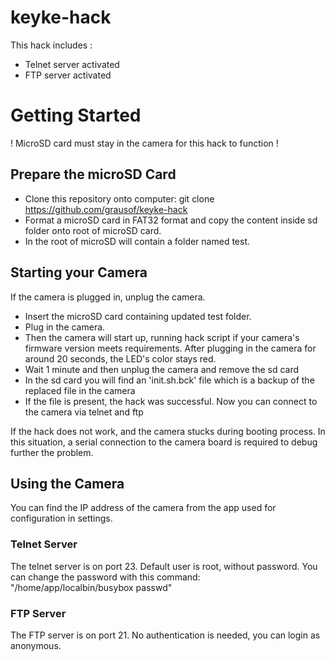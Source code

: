 # keyke-hack
This hack includes :
- Telnet server activated
- FTP server activated

# Getting Started
! MicroSD card must stay in the camera for this hack to function !

## Prepare the microSD Card
- Clone this repository onto computer: git clone https://github.com/grausof/keyke-hack
- Format a microSD card in FAT32 format and copy the content inside sd folder onto root of microSD card.
- In the root of microSD will contain a folder named test.

## Starting your Camera
If the camera is plugged in, unplug the camera.
- Insert the microSD card containing updated test folder.
- Plug in the camera.
- Then the camera will start up, running hack script if your camera's firmware version meets requirements. After plugging in the camera for around 20 seconds, the LED's color stays red. 
- Wait 1 minute and then unplug the camera and remove the sd card 
- In the sd card you will find an 'init.sh.bck' file which is a backup of the replaced file in the camera
- If the file is present, the hack was successful. Now you can connect to the camera via telnet and ftp

If the hack does not work, and the camera stucks during booting process. In this situation, a serial connection to the camera board is required to debug further the problem.

## Using the Camera
You can find the IP address of the camera from the app used for configuration in settings.

### Telnet Server
The telnet server is on port 23.
Default user is root, without password. You can change the password with this command: "/home/app/localbin/busybox passwd"

### FTP Server
The FTP server is on port 21.
No authentication is needed, you can login as anonymous.

